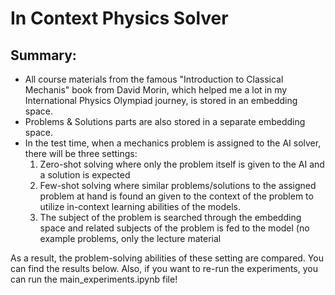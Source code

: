 # In Context Physics Solver
## Summary:

- All course materials from the famous "Introduction to Classical Mechanis" book from David Morin, which helped me a lot in my International Physics Olympiad journey,  is stored in an embedding space.
- Problems & Solutions parts are also stored in a separate embedding space.
- In the test time, when a mechanics problem is assigned to the AI solver, there will be three settings:
    1) Zero-shot solving where only the problem itself is given to the AI and a solution is expected
    2) Few-shot solving where similar problems/solutions to the assigned problem at hand is found an given to the context of the problem to utilize in-context learning abilities of the models.
    3) The subject of the problem is searched through the embedding space and related subjects of the problem is fed to the model (no example problems, only the lecture material

As a result, the problem-solving abilities of these setting are compared.
You can find the results below. Also, if you want to re-run the experiments, you can run the main_experiments.ipynb file!

